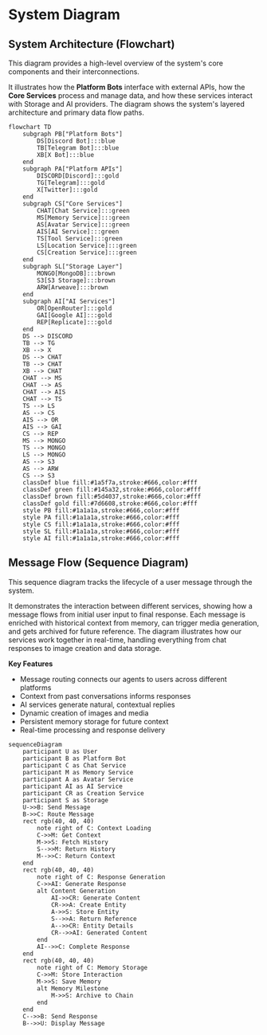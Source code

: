 # System Diagram

## System Architecture (Flowchart)

This diagram provides a high-level overview of the system's core components and their interconnections.

It illustrates how the **Platform Bots** interface with external APIs, how the **Core Services** process and manage data, and how these services interact with Storage and AI providers. The diagram shows the system's layered architecture and primary data flow paths.

```mermaid
flowchart TD
    subgraph PB["Platform Bots"]
        DS[Discord Bot]:::blue
        TB[Telegram Bot]:::blue
        XB[X Bot]:::blue
    end
    subgraph PA["Platform APIs"]
        DISCORD[Discord]:::gold
        TG[Telegram]:::gold
        X[Twitter]:::gold
    end
    subgraph CS["Core Services"]
        CHAT[Chat Service]:::green
        MS[Memory Service]:::green
        AS[Avatar Service]:::green
        AIS[AI Service]:::green
        TS[Tool Service]:::green
        LS[Location Service]:::green
        CS[Creation Service]:::green
    end
    subgraph SL["Storage Layer"]
        MONGO[MongoDB]:::brown
        S3[S3 Storage]:::brown
        ARW[Arweave]:::brown
    end
    subgraph AI["AI Services"]
        OR[OpenRouter]:::gold
        GAI[Google AI]:::gold
        REP[Replicate]:::gold
    end
    DS --> DISCORD
    TB --> TG
    XB --> X
    DS --> CHAT
    TB --> CHAT
    XB --> CHAT
    CHAT --> MS
    CHAT --> AS
    CHAT --> AIS
    CHAT --> TS
    TS --> LS
    AS --> CS
    AIS --> OR
    AIS --> GAI
    CS --> REP
    MS --> MONGO
    TS --> MONGO
    LS --> MONGO
    AS --> S3
    AS --> ARW
    CS --> S3
    classDef blue fill:#1a5f7a,stroke:#666,color:#fff
    classDef green fill:#145a32,stroke:#666,color:#fff
    classDef brown fill:#5d4037,stroke:#666,color:#fff
    classDef gold fill:#7d6608,stroke:#666,color:#fff
    style PB fill:#1a1a1a,stroke:#666,color:#fff
    style PA fill:#1a1a1a,stroke:#666,color:#fff
    style CS fill:#1a1a1a,stroke:#666,color:#fff
    style SL fill:#1a1a1a,stroke:#666,color:#fff
    style AI fill:#1a1a1a,stroke:#666,color:#fff
```

## Message Flow (Sequence Diagram)

This sequence diagram tracks the lifecycle of a user message through the system.

It demonstrates the interaction between different services, showing how a message flows from initial user input to final response. Each message is enriched with historical context from memory, can trigger media generation, and gets archived for future reference. The diagram illustrates how our services work together in real-time, handling everything from chat responses to image creation and data storage.

**Key Features**

- Message routing connects our agents to users across different platforms
- Context from past conversations informs responses
- AI services generate natural, contextual replies
- Dynamic creation of images and media
- Persistent memory storage for future context
- Real-time processing and response delivery

```mermaid
sequenceDiagram
    participant U as User
    participant B as Platform Bot
    participant C as Chat Service
    participant M as Memory Service
    participant A as Avatar Service
    participant AI as AI Service
    participant CR as Creation Service
    participant S as Storage
    U->>B: Send Message
    B->>C: Route Message
    rect rgb(40, 40, 40)
        note right of C: Context Loading
        C->>M: Get Context
        M->>S: Fetch History
        S-->>M: Return History
        M-->>C: Return Context
    end
    rect rgb(40, 40, 40)
        note right of C: Response Generation
        C->>AI: Generate Response
        alt Content Generation
            AI->>CR: Generate Content
            CR->>A: Create Entity
            A->>S: Store Entity
            S-->>A: Return Reference
            A-->>CR: Entity Details
            CR-->>AI: Generated Content
        end
        AI-->>C: Complete Response
    end
    rect rgb(40, 40, 40)
        note right of C: Memory Storage
        C->>M: Store Interaction
        M->>S: Save Memory
        alt Memory Milestone
            M->>S: Archive to Chain
        end
    end
    C-->>B: Send Response
    B-->>U: Display Message
```